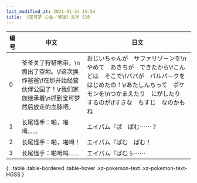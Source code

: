 ```yaml
---
last_modified_at: 2021-01-24 15:54
title: 《宝可梦 心金／魂银》文本 510
---
```

| 编号 | 中文 | 日文 |
| ---- | ---- | ---- |
| 0 | 爷爷关了狩猎地带，\n腾出了空地。\f这次换作爸爸\f在那开始经营伙伴公园了！\r我们家族继承着\n抓到宝可梦然后放走的血脉吧。 | おじいちゃんが　サファリゾ－ンを\nやめて　あきちが　できたから\fこんどは　そこで\fパパが　パルパ－クを　はじめたの！\rあたしんちって　ポケモンを\nつかまえたり　にがしたり　するのが\fすきな　ちすじ　なのかもね |
| 1 | 长尾怪手：啪，啪呣…… | エイパム『ぱ　ぱむ⋯⋯？ |
| 2 | 长尾怪手：啪，啪呣！ | エイパム『ぱむ　ぱむ！ |
| 3 | 长尾怪手：啪呣呜…… | エイパム『ぱむぅ⋯⋯ |
{: .table .table-bordered .table-hover .xz-pokemon-text .xz-pokemon-text-HGSS }
